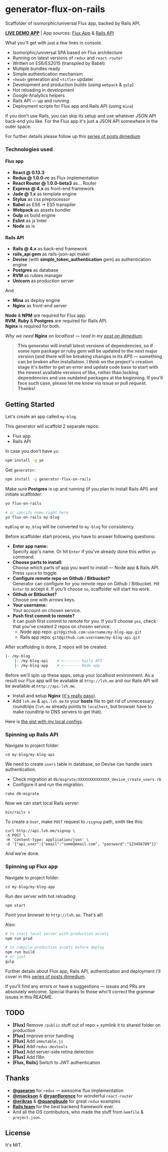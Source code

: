 # generator-flux-on-rails

Scaffolder of isomorphic/universal Flux app, backed by Rails API.

[**LIVE DEMO APP**](http://isomorphic-comments.alexfedoseev.com)  |  App sources: [Flux App](https://github.com/alexfedoseev/isomorphic-comments-app) & [Rails API](https://github.com/alexfedoseev/isomorphic-comments-api)  


What you'll get with just a few lines in console.

* Isomorphic/universal SPA based on Flux architecture
* Running on latest versions of `redux` and `react-router`
* Written on ES6/ES2015 (transpiled by Babel)
* Multiple bundles ready
* Simple authentication mechanism
* `<head>` generation and `<title>` updater
* Development and production builds (using `webpack` & `gulp`)
* Hot reloading in development
* Google Analytics helpers
* Rails API — up and running
* Deployment scripts for Flux app and Rails API (using `mina`)

If you don't use Rails, you can skip its setup and use whatever JSON API back-end you like. For the Flux app it's just a JSON API somewhere in the outer space.

For further details please follow up this [series of posts @medium](https://medium.com/@alexfedoseev/isomorphic-react-with-rails-part-i-440754e82a59)  

### Technologies used

#### Flux app

* **React @ 0.13.3**
* **Redux @ 1.0.0-rc** as Flux implementation
* **React Router @ 1.0.0-beta3** as... Router
* **Express @ 4.x** as front-end framework
* **Jade @ 1.x** as template engine
* **Stylus** as css preprocessor
* **Babel** as ES6 -> ES5 transpiler
* **Webpack** as assets bundler
* **Gulp** as build engine
* **Eslint** as js linter
* **Node** as is

#### Rails API

* **Rails @ 4.x** as back-end framework
* **rails_api gem** as rails-json-api maker
* **Devise** (with **simple_token_authentication** gem) as authentication engine
* **Postgres** as database
* **RVM** as rubies manager
* **Unicorn** as production server

And

* **Mina** as deploy engine
* **Nginx** as front-end server

**Node** & **NPM** are required for Flux app.  
**RVM**, **Ruby** & **Postgres** are required for Rails API.  
**Nginx** is required for both.  

_Why we need **Nginx** on localhost — read in my [post on @medium](https://medium.com/@alexfedoseev/isomorphic-react-with-rails-part-i-440754e82a59)_.


> **This generator will install latest versions of dependencies, so if some npm package or ruby gem will be updated to the next major version (and there will be breaking changes in its API) — something can be broken after installation. I think on the project's creation stage it's better to get an error and update code base to start with the newest available versions of libs, rather than locking dependencies and use outdated packages at the beginning. If you'll face such case, please let me know via issue or pull request. Thanks!**


## Getting Started

Let's create an app called `my-blog`.

This generator will scaffold 2 separate repos:

* Flux app
* Rails API

In case you don't have `yo`:

```bash
npm install -g yo
```

Get `generator`:

```bash
npm install -g generator-flux-on-rails
```

Make sure **Postgres** is up and running (if you plan to install Rails API) and initiate scaffolder:

```bash
yo flux-on-rails

# or specify name right here
yo flux-on-rails my-blog
```

`myBlog` or `my_blog` will be converted to `my-blog` for consistency.

Before scaffolder start process, you have to answer following questions:

* **Enter app name:**  
Specify app's name. Or hit `Enter` if you've already done this within `yo` command.
* **Choose parts to install:**  
Choose which parts of app you want to install — Node app & Rails API. Press `space` to toggle.
* **Configure remote repo on Github / Bitbucket?**  
Generator can configure for you remote repo on Github / Bitbucket. Hit `Enter` to accept it. If you'll choose `no`, scaffolder will start his work.
* **Github or Bitbucket?**  
Choose one with arrows keys.
* **Your username:**  
Your account on chosen service.
* **Push first commit to remote?**  
It can push first commit to remote for you. If you'll choose `yes`, check that you've created 2 repos on chosen service:
  * Node app repo:  `git@github.com:username/my-blog-app.git`
  * Rails app repo: `git@github.com:username/my-blog-api.git`


After scaffolding is done, 2 repos will be created:

```bash
|- /my-blog
    |- /my-blog-api    # <------- Rails API
    |- /my-blog-app    # <------- Node app
```

Before we'll spin up these apps, setup your localhost environment. As a result our Flux app will be available at `http://lvh.me` and our Rails API will be available at `http://api.lvh.me`.

* Install and setup **Nginx** ([it's really easy](https://coderwall.com/p/dgwwuq/installing-nginx-in-mac-os-x-maverick-with-homebrew)).
* Add `lvh.me` & `api.lvh.me` to your **hosts** file to get rid of unnecessary roundtrips (`lvh.me` already points to `localhost`, but browser have to make roundtrip to DNS servers to get that).

Here is [the gist with my local configs](https://gist.github.com/alexfedoseev/43fcaf1975768606458a).

### Spinning up Rails API

Navigate to project folder:

```
cd my-blog/my-blog-api
```

We need to create `users` table in database, so Devise can handle users authentication.

* Check migration at `db/migrate/XXXXXXXXXXXXXX_devise_create_users.rb`
* Configure it and run the migration.

```
rake db:migrate
```

Now we can start local Rails server:

```
bin/rails s
```

To create a `User`, make `POST` request to `/signup` path, smth like this:

```
curl http://api.lvh.me/signup \
-X POST \
-H 'Content-type: application/json' \
-d '{"api_user":{"email":"some@email.com", "password":"123456789"}}'
```

And we're done.

### Spinning up Flux app

Navigate to project folder:

```
cd my-blog/my-blog-app
```

Run dev server with hot reloading:

```
npm start
```

Point your browser to `http://lvh.me`. That's all!

Also:

```bash
# to start local server with production assets
npm run prod

# to compile production assets before deploy
npm run build
# or just
gulp

```

Further details about Flux app, Rails API, authentication and deployment I'll cover in this [series of posts @medium](https://medium.com/@alexfedoseev/isomorphic-react-with-rails-part-i-440754e82a59).

If you'll find any errors or have a suggestions — issues and PRs are absolutely welcome.
Special thanks to those who'll correct the grammar issues in this README.


## TODO

* **[Flux]** Remove `/public` stuff out of repo + symlink it to shared folder on production
* **[Flux]** Improve error handling
* **[Flux]** Add `immutable.js`
* **[Flux]** Add `redux-devtools`
* **[Flux]** Add server-side retina detection
* **[Flux]** Add I18n
* **[Flux, Rails]** Switch to JWT authentication

## Thanks

* [**@gaearon**](https://github.com/gaearon) for `redux` — awesome flux implementation
* [**@mjackson**](https://github.com/mjackson) & [**@ryanflorence**](https://github.com/ryanflorence) for wonderful `react-router`
* [**@erikras**](https://github.com/erikras) & [**@quangbuule**](https://github.com/quangbuule) for great `redux` examples
* [**Rails team**](https://github.com/rails) for the best backend framework ever.
* And all the OS contributors, who made the stuff from `Gemfile` & `project.json`.

## License

It's MIT.
